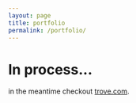```yaml
---
layout: page
title: portfolio
permalink: /portfolio/
---
```

<div>
    <h1>In process...</h1>
    <p>in the meantime checkout <a href="http://trove.com">trove.com</a>.</p>
</div>

<!-- <ul class="post-list">
  {% for post in site.posts %}
    <li>
      <span class="post-meta">{{ post.date | date: "%b %-d, %Y" }}</span>

      <h2>
        <a class="post-link" href="{{ post.url | prepend: site.baseurl }}">{{ post.title }}</a>
      </h2>
    </li>
  {% endfor %}
</ul>
-->
